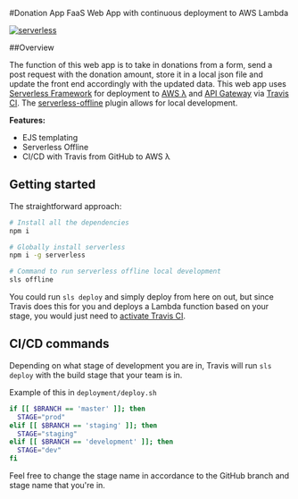 #Donation App
FaaS Web App with continuous deployment to AWS Lambda

[![serverless](http://public.serverless.com/badges/v3.svg)](http://www.serverless.com)

##Overview

The function of this web app is to take in donations from a form, send a post request with the donation amount, store it in a local json file and update the front end accordingly with the updated data. This web app uses [Serverless Framework](https://serverless.com/) for deployment to [AWS λ](https://aws.amazon.com/lambda) and [API Gateway](https://aws.amazon.com/api-gateway) via [Travis CI](https://travis-ci.org). The [serverless-offline](https://github.com/dherault/serverless-offline) plugin allows for local development.

**Features:**

* EJS templating
* Serverless Offline
* CI/CD with Travis from GitHub to AWS λ

## Getting started

The straightforward approach:

```bash
# Install all the dependencies
npm i

# Globally install serverless
npm i -g serverless

# Command to run serverless offline local development
sls offline
```

You could run `sls deploy` and simply deploy from here on out, but since Travis does this for you and deploys a Lambda function based on your stage, you would just need to [activate Travis CI](https://travis-ci.org/getting_started).

## CI/CD commands

Depending on what stage of development you are in, Travis will run `sls deploy` with the build stage that your team is in.

Example of this in `deployment/deploy.sh`

```sh
if [[ $BRANCH == 'master' ]]; then
  STAGE="prod"
elif [[ $BRANCH == 'staging' ]]; then
  STAGE="staging"
elif [[ $BRANCH == 'development' ]]; then
  STAGE="dev"
fi
```

Feel free to change the stage name in accordance to the GitHub branch and stage name that you're in.
